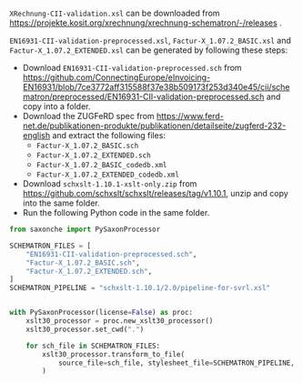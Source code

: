 `XRechnung-CII-validation.xsl` can be downloaded from https://projekte.kosit.org/xrechnung/xrechnung-schematron/-/releases .

`EN16931-CII-validation-preprocessed.xsl`, `Factur-X_1.07.2_BASIC.xsl` and `Factur-X_1.07.2_EXTENDED.xsl` can be generated by following these steps:

- Download `EN16931-CII-validation-preprocessed.sch` from https://github.com/ConnectingEurope/eInvoicing-EN16931/blob/7ce3772aff315588f37e38b509173f253d340e45/cii/schematron/preprocessed/EN16931-CII-validation-preprocessed.sch and copy into a folder.
- Download the ZUGFeRD spec from https://www.ferd-net.de/publikationen-produkte/publikationen/detailseite/zugferd-232-english and extract the following files:
  - `Factur-X_1.07.2_BASIC.sch`
  - `Factur-X_1.07.2_EXTENDED.sch`
  - `Factur-X_1.07.2_BASIC_codedb.xml`
  - `Factur-X_1.07.2_EXTENDED_codedb.xml`
- Download `schxslt-1.10.1-xslt-only.zip` from https://github.com/schxslt/schxslt/releases/tag/v1.10.1, unzip and copy into the same folder.
- Run the following Python code in the same folder.

```python
from saxonche import PySaxonProcessor

SCHEMATRON_FILES = [
	"EN16931-CII-validation-preprocessed.sch",
	"Factur-X_1.07.2_BASIC.sch",
	"Factur-X_1.07.2_EXTENDED.sch",
]
SCHEMATRON_PIPELINE = "schxslt-1.10.1/2.0/pipeline-for-svrl.xsl"


with PySaxonProcessor(license=False) as proc:
	xslt30_processor = proc.new_xslt30_processor()
	xslt30_processor.set_cwd(".")

	for sch_file in SCHEMATRON_FILES:
		xslt30_processor.transform_to_file(
			source_file=sch_file, stylesheet_file=SCHEMATRON_PIPELINE, output_file=sch_file[:-4] + ".xsl"
		)
```
